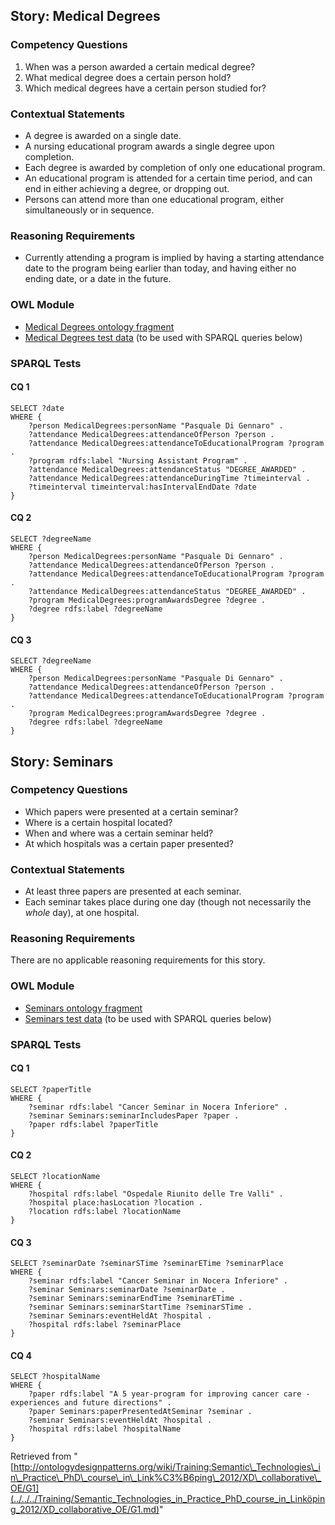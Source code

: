 ##   Story: Medical Degrees


###   Competency Questions


1. When was a person awarded a certain medical degree?
2. What medical degree does a certain person hold?
3. Which medical degrees have a certain person studied for?


###   Contextual Statements


* A degree is awarded on a single date.
* A nursing educational program awards a single degree upon completion.
* Each degree is awarded by completion of only one educational program.
* An educational program is attended for a certain time period, and can end in either achieving a degree, or dropping out.
* Persons can attend more than one educational program, either simultaneously or in sequence.


###   Reasoning Requirements


* Currently attending a program is implied by having a starting attendance date to the program being earlier than today, and having either no ending date, or a date in the future.


###   OWL Module


* [Medical Degrees ontology fragment](http://ns.karlhammar.com/semtech/MedicalDegrees.ttl "http://ns.karlhammar.com/semtech/MedicalDegrees.ttl")
* [Medical Degrees test data](http://ns.karlhammar.com/semtech/MedicalDegreesTest.ttl "http://ns.karlhammar.com/semtech/MedicalDegreesTest.ttl") (to be used with SPARQL queries below)


###   SPARQL Tests


####   CQ 1



```
SELECT ?date
WHERE {
	?person MedicalDegrees:personName "Pasquale Di Gennaro" .
	?attendance MedicalDegrees:attendanceOfPerson ?person .
	?attendance MedicalDegrees:attendanceToEducationalProgram ?program .
	?program rdfs:label "Nursing Assistant Program" .
	?attendance MedicalDegrees:attendanceStatus "DEGREE_AWARDED" .
	?attendance MedicalDegrees:attendanceDuringTime ?timeinterval .
	?timeinterval timeinterval:hasIntervalEndDate ?date
}

```

####   CQ 2



```
SELECT ?degreeName
WHERE {
	?person MedicalDegrees:personName "Pasquale Di Gennaro" .
	?attendance MedicalDegrees:attendanceOfPerson ?person .
	?attendance MedicalDegrees:attendanceToEducationalProgram ?program .
	?attendance MedicalDegrees:attendanceStatus "DEGREE_AWARDED" .
	?program MedicalDegrees:programAwardsDegree ?degree .
	?degree rdfs:label ?degreeName
}

```

####   CQ 3



```
SELECT ?degreeName
WHERE {
	?person MedicalDegrees:personName "Pasquale Di Gennaro" .
	?attendance MedicalDegrees:attendanceOfPerson ?person .
	?attendance MedicalDegrees:attendanceToEducationalProgram ?program .
	?program MedicalDegrees:programAwardsDegree ?degree .
	?degree rdfs:label ?degreeName
}

```

##   Story: Seminars


###   Competency Questions


* Which papers were presented at a certain seminar?
* Where is a certain hospital located?
* When and where was a certain seminar held?
* At which hospitals was a certain paper presented?


###   Contextual Statements


* At least three papers are presented at each seminar.
* Each seminar takes place during one day (though not necessarily the _whole_ day), at one hospital.


###   Reasoning Requirements


There are no applicable reasoning requirements for this story.



###   OWL Module


* [Seminars ontology fragment](http://ns.karlhammar.com/semtech/Seminars.ttl "http://ns.karlhammar.com/semtech/Seminars.ttl")
* [Seminars test data](http://ns.karlhammar.com/semtech/SeminarsTest.ttl "http://ns.karlhammar.com/semtech/SeminarsTest.ttl") (to be used with SPARQL queries below)


###   SPARQL Tests


####   CQ 1



```
SELECT ?paperTitle
WHERE {
	?seminar rdfs:label "Cancer Seminar in Nocera Inferiore" .
	?seminar Seminars:seminarIncludesPaper ?paper .
	?paper rdfs:label ?paperTitle
}

```

####   CQ 2



```
SELECT ?locationName
WHERE {
	?hospital rdfs:label "Ospedale Riunito delle Tre Valli" .
	?hospital place:hasLocation ?location .
	?location rdfs:label ?locationName
}

```

####   CQ 3



```
SELECT ?seminarDate ?seminarSTime ?seminarETime ?seminarPlace
WHERE {
	?seminar rdfs:label "Cancer Seminar in Nocera Inferiore" .
	?seminar Seminars:seminarDate ?seminarDate .
	?seminar Seminars:seminarEndTime ?seminarETime .
	?seminar Seminars:seminarStartTime ?seminarSTime .
	?seminar Seminars:eventHeldAt ?hospital .
	?hospital rdfs:label ?seminarPlace
}

```

####   CQ 4



```
SELECT ?hospitalName
WHERE {
	?paper rdfs:label "A 5 year-program for improving cancer care - experiences and future directions" .
	?paper Seminars:paperPresentedAtSeminar ?seminar .
	?seminar Seminars:eventHeldAt ?hospital .
	?hospital rdfs:label ?hospitalName
}

```



Retrieved from "[http://ontologydesignpatterns.org/wiki/Training:Semantic\_Technologies\_in\_Practice\_PhD\_course\_in\_Link%C3%B6ping\_2012/XD\_collaborative\_OE/G1](../../../Training/Semantic_Technologies_in_Practice_PhD_course_in_Linköping_2012/XD_collaborative_OE/G1.md)"